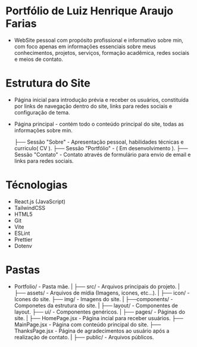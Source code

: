 # Portfólio de Luiz Henrique Araujo Farias

- WebSite pessoal com propósito profissional e informativo sobre min, com foco apenas em informações essenciais 
  sobre meus conhecimentos, projetos, serviços, formação acadêmica, redes sociais e meios de contato.

# Estrutura do Site

- Página inicial para introdução prévia e receber os usuários, constituída por links de navegação dentro do site,
  links para redes sociais e configuração de tema.

- Página principal - contém todo o conteúdo principal do site, todas as informações sobre min.
  
  ├── Sessão "Sobre" - Apresentação pessoal, habilidades técnicas e curriculo( CV ).
  ├── Sessão "Portfólio" - ( Em desenvolvimento ).
  ├── Sessão "Contato" - Contato através de formulário para envio de email e links para redes sociais.

# Técnologias

- React.js (JavaScript)
- TailwindCSS
- HTML5
- Git
- Vite
- ESLint
- Prettier
- Dotenv

# Pastas

- Portfolio/ - Pasta mãe.
    |
    ├── src/ - Arquivos principais do projeto.
        |  
        ├── assets/ - Arquivos de mídia (Imagens, icones, etc...).
            |
            ├── icon/ - Icones do site.
            ├── img/ - Imagens do site.
        |
        ├──components/ - Componetes da estrutura do site.
            |
            ├── layout/ - Componentes de layout.
            ├── ui/ - Componentes genéricos.
        |
        ├── pages/ - Páginas do site.
            |
            ├── HomePage.jsx - Página incial para receber usuários.
            ├── MainPage.jsx - Página com conteúdo principal do site.
            ├── ThanksPage.jsx - Página de agradecimentos ao usuário após a realização de contato.
    |
    ├── public/ - Arquivos públicos.